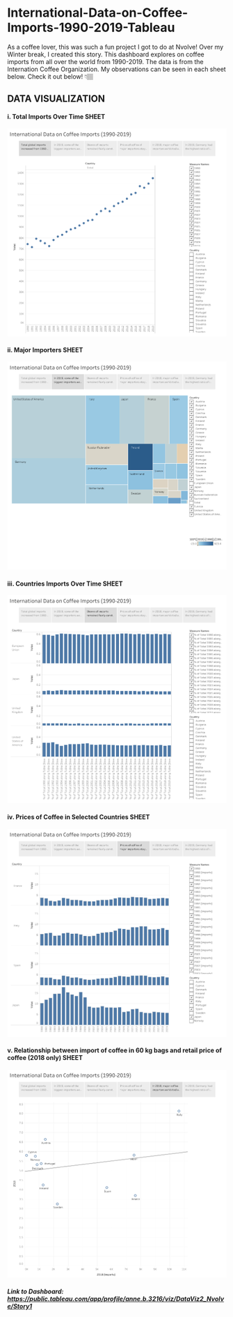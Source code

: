 # International-Data-on-Coffee-Imports-1990-2019-Tableau

As a coffee lover, this was such a fun project I got to do at Nvolve! Over my Winter break, I created this story. This dashboard explores on coffee imports  from all over the world from 1990-2019. The data is from the Internation Coffee Organization. My observations can be seen in each sheet below. Check it out below! 👇🏽

## DATA VISUALIZATION

#### i. Total Imports Over Time SHEET
![1  Total Imports](https://github.com/annebezwada/International-Data-on-Coffee-Imports-1990-2019-Tableau/blob/main/Story%201.png)

#### ii. Major Importers SHEET
![2  Major Importers](https://github.com/annebezwada/International-Data-on-Coffee-Imports-1990-2019-Tableau/blob/main/Story%201%20(Sheet%202).png)

#### iii. Countries Imports Over Time SHEET
![3  Countries Imports Over Time](https://github.com/annebezwada/International-Data-on-Coffee-Imports-1990-2019-Tableau/blob/main/Story%201%20(Sheet%203).png)

#### iv. Prices of Coffee in Selected Countries SHEET
![4  Prices of Coffee](https://github.com/annebezwada/International-Data-on-Coffee-Imports-1990-2019-Tableau/blob/main/Story%201%20(Sheet%204).png)

#### v. Relationship between import of coffee in 60 kg bags and retail price of coffee (2018 only) SHEET
![5  Import Vs. Retail Price in 2018](https://github.com/annebezwada/International-Data-on-Coffee-Imports-1990-2019-Tableau/blob/main/Story%201%20(Sheet%205).png)


##### Link to Dashboard: https://public.tableau.com/app/profile/anne.b.3216/viz/DataViz2_Nvolve/Story1
